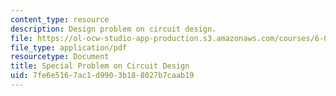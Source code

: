 ```yaml
---
content_type: resource
description: Design problem on circuit design.
file: https://ol-ocw-studio-app-production.s3.amazonaws.com/courses/6-012-microelectronic-devices-and-circuits-fall-2009/7fe6e5167ac1d9903b188027b7caab19_MIT6_012F09_design.pdf
file_type: application/pdf
resourcetype: Document
title: Special Problem on Circuit Design
uid: 7fe6e516-7ac1-d990-3b18-8027b7caab19
---
```

